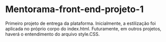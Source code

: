 # Mentorama-front-end-projeto-1
Primeiro projeto de entrega da plataforma.
Inicialmente, a estilização foi aplicada no próprio corpo do index.html. Futuramente, em outros projetos, haverá o entendimento do arquivo style.CSS.
